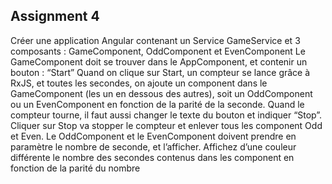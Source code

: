 ## Assignment 4

Créer une application Angular contenant un Service GameService et 3 composants : GameComponent, OddComponent et EvenComponent
Le GameComponent doit se trouver dans le AppComponent, et contenir un bouton : “Start”
Quand on clique sur Start, un compteur se lance grâce à RxJS, et toutes les secondes, on ajoute un component dans le GameComponent (les un en dessous des autres), soit un OddComponent ou un EvenComponent en fonction de la parité de la seconde.
Quand le compteur tourne, il faut aussi changer le texte du bouton et indiquer “Stop”.
Cliquer sur Stop va stopper le compteur et enlever tous les component Odd et Even.
Le OddComponent et le EvenComponent doivent prendre en paramètre le nombre de seconde, et l’afficher.
Affichez d’une couleur différente le nombre des secondes contenus dans les component en fonction de la parité du nombre
